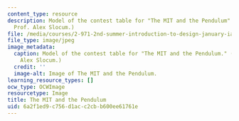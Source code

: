 ```yaml
---
content_type: resource
description: Model of the contest table for "The MIT and the Pendulum". (Image by
  Prof. Alex Slocum.)
file: /media/courses/2-971-2nd-summer-introduction-to-design-january-iap-2003/6a2f1ed9c756d1acc2cbb600ee61761e_2-971iap03.jpg
file_type: image/jpeg
image_metadata:
  caption: Model of the contest table for "The MIT and the Pendulum." (Image by Prof.
    Alex Slocum.)
  credit: ''
  image-alt: Image of The MIT and the Pendulum.
learning_resource_types: []
ocw_type: OCWImage
resourcetype: Image
title: The MIT and the Pendulum
uid: 6a2f1ed9-c756-d1ac-c2cb-b600ee61761e
---
```

